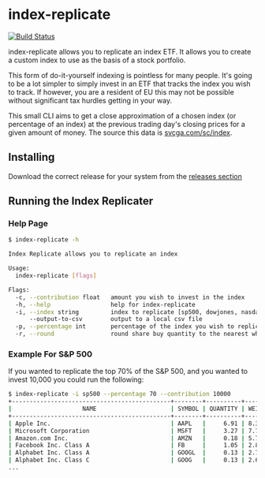 # index-replicate

[![Build Status](https://github.com/brogand93/index-replicate/actions/workflows/go-tests.yml/badge.svg)](https://github.com/brogand93/index-replicate/actions/workflows)

index-replicate allows you to replicate an index ETF. It allows you to create a custom index to use as the basis of a stock portfolio.

This form of do-it-yourself indexing is pointless for many people. It's going to be a lot simpler to simply invest in an ETF that tracks the index you wish to track. If however, you are a resident of EU this may not be possible without significant tax hurdles getting in your way.

This small CLI aims to get a close approximation of a chosen index (or percentage of an index) at the previous trading day's closing prices for a given amount of money. The source this data is [svcga.com/sc/index](https://svcga.com/sc/index).

## Installing

Download the correct release for your system from the [releases section](https://github.com/brogand93/index-replicate/releases)

## Running the Index Replicater

### Help Page

```bash
$ index-replicate -h

Index Replicate allows you to replicate an index

Usage:
  index-replicate [flags]

Flags:
  -c, --contribution float   amount you wish to invest in the index
  -h, --help                 help for index-replicate
  -i, --index string         index to replicate [sp500, dowjones, nasdaq100] (default "sp500")
      --output-to-csv        output to a local csv file
  -p, --percentage int       percentage of the index you wish to replicate (default 100)
  -r, --round                round share buy quantity to the nearest whole share
```

### Example For S&P 500

If you wanted to replicate the top 70% of the S&P 500, and you wanted to invest 10,000 you could run the following:

```bash
$ index-replicate -i sp500 --percentage 70 --contribution 10000
+---------------------------------------------+--------+----------+--------+-----------+
|                    NAME                     | SYMBOL | QUANTITY | WEIGHT |   VALUE   |
+---------------------------------------------+--------+----------+--------+-----------+
| Apple Inc.                                  | AAPL   |     6.91 | 8.37 % | 836.84 $  |
| Microsoft Corporation                       | MSFT   |     3.27 | 7.70 % | 769.73 $  |
| Amazon.com Inc.                             | AMZN   |     0.18 | 5.70 % | 570.13 $  |
| Facebook Inc. Class A                       | FB     |     1.05 | 2.83 % | 282.68 $  |
| Alphabet Inc. Class A                       | GOOGL  |     0.13 | 2.71 % | 271.14 $  |
| Alphabet Inc. Class C                       | GOOG   |     0.13 | 2.64 % | 263.56 $  |
...
```
